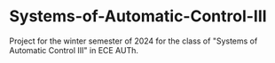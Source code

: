 # Systems-of-Automatic-Control-III
Project for the winter semester of 2024 for the class of "Systems of Automatic Control III" in ECE AUTh.

